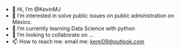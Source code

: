 - 👋 Hi, I’m @KevinMJ
- 👀 I’m interested in solve public issues on public administration on México.
- 🌱 I’m currently learning Data Science with python
- 💞️ I’m looking to collaborate on ...
- 📫 How to reach me: email me: kemj09@outlook.com

<!---
KevinMJ/KevinMJ is a ✨ special ✨ repository because its `README.md` (this file) appears on your GitHub profile.
You can click the Preview link to take a look at your changes.
--->
